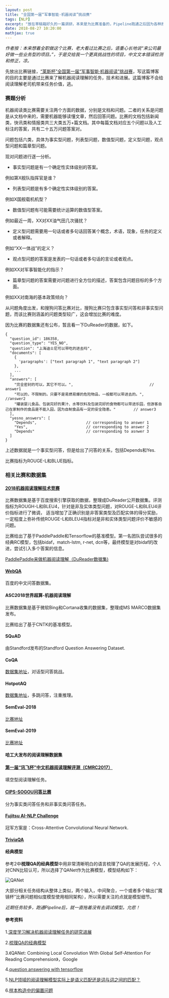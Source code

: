 ```yaml
---
layout: post
title: "全国第一届“军事智能·机器阅读”挑战赛"
tags: [NLP]
excerpt: "放在草稿箱好久的一篇调研，本来是为比赛准备的，Pipeline跑通之后因为各种原因没有时间继续调试。梳理了比赛任务，相关比赛和数据集，经典模型等。"
date: 2018-08-27 10:20:00
mathjax: true
---
```


*作者按：本来想着全职做这个比赛，老大看过比赛之后，语重心长地说“来公司最好做一些业务型的项目。”，于是交给我一个更具挑战性的项目，中文文本错误检测和修正，凉。*

先放出比赛链接，[“莱斯杯”全国第一届“军事智能·机器阅读”挑战赛](http://47.96.153.138/index.html)，写这篇博客的目的主要是通过比赛来了解机器阅读理解的任务，技术和进展。这篇博客不会给阅读理解老司机带来任务价值，逃。

### 赛题分析

机器阅读类比赛需要关注两个方面的数据，分别是文档和问题。二者的关系是问题是从文档中来的，需要机器能够读懂文章，然后回答问题。比赛的文档包括新闻类，快讯类和情报类共三大类五万+篇文档。其中每篇文档对应五个问题以及人工标注的答案，共有二十五万问题答案对。

问题包括六类，具体为事实型问题，列表型问题，数值型问题，定义型问题，观点型问题和篇章型问题。

现对问题进行逐一分析。

- 事实型问题是有一个确定性实体级别的答案。

例如第X舰队指挥官是谁？

- 列表型问题是有多个确定性实体级别的答案。

例如X国舰载机机型？

- 数值型问题有可能需要统计运算的数值型答案。

例如最近一周，XX对XX油气田几次骚扰？

- 定义型问题需要用一句话或者多句话回答某个概念，术语，现象，任务的定义或者解释。

例如“XX一体战”的定义？

- 观点型问题的答案是发表的一句话或者多句话的言论或者观点。

例如XX对军事智能化的指示？

- 篇章型问题的答案需要对问题进行全方位的描述，答案包含问题目标的多个方面。

例如XX对南海的基本政策倾向？

从问题角度出发，和搜狗问答比赛对比，搜狗比赛只包含事实型问答和非事实型问题，而该比赛则涵盖的问题类型较广，这会增加比赛的难度。

因为比赛的数据集还有公布，暂且看一下DuReader的数据，如下。

```
{
  "question_id": 186358,
  "question_type": "YES_NO",
  "question": "上海迪士尼可以带吃的进去吗",
  "documents": [
    {
      'paragraphs': ["text paragraph 1", "text paragraph 2"]
    },
    ...
  ],
  "answers": [
    "完全密封的可以，其它不可以。",                                  // answer1
    "可以的，不限制的。只要不是易燃易爆的危险物品，一般都可以带进去的。",  //answer2
    "罐装婴儿食品、包装完好的果汁、水等饮料及包装完好的食物都可以带进乐园，但游客自己在家制作的食品是不能入园，因为自制食品有一定的安全隐患。"        // answer3
  ],
  "yesno_answers": [
    "Depends",                      // corresponding to answer 1
    "Yes",                          // corresponding to answer 2
    "Depends"                       // corresponding to asnwer 3
  ]
}

```

上述数据就是一个事实型问答，但是给出了问答的关系，包括Depends和Yes.


比赛指标为ROUGE-L和BLUE指标。


### 相关比赛和数据集

#### [2018机器阅读理解技术竞赛](http://mrc2018.cipsc.org.cn/cipsc)

比赛数据集是基于百度搜索引擎获取的数据，整理成DuReader公开数据集。评测指标为ROUGH-L和BLEU4，针对是非及实体类型问题，对ROUGE-L和BLEU4评价指标进行了微调， 适当增加了正确识别是非答案类型及匹配实体的得分奖励， 一定程度上弥补传统ROUGE-L和BLEU4指标对是非和实体类型问题评价不敏感的问题。

比赛给出了基于PaddlePaddle和Tensorflow的基准模型。第一名团队尝试很多的经典RC模型，包括bidaf，match-lstm, r-net, dcn等，最终模型是对bidaf的改进，尝试引入多个答案的信息。

[PaddlePaddle来做机器阅读理解（DuReader数据集)](https://www.kesci.com/apps/home/project/5b2ca2e3f110337467b2752c)

#### [WebQA](https://kexue.fm/archives/4338)

百度的中文问答数据集。

#### ASC2018世界超算-机器阅读理解

比赛数据集是基于微软Bing和Cortana收集的数据集，整理成MS MARCO数据集发布。

比赛给出了基于CNTK的基准模型。

#### SQuAD

由Standford发布的Standford Question Answering Dataset.


#### CoQA

[数据集地址](https://stanfordnlp.github.io/coqa/)，对话型问答挑战。


#### HotpotAQ

[数据集地址](https://hotpotqa.github.io/)，多跳问答，注重推理。


#### SemEval-2018

[比赛地址](https://competitions.codalab.org/competitions/17184#phases)


#### SemEval-2019

[比赛地址](https://competitions.codalab.org/competitions/20013#results)


#### 哈工大发布的阅读理解数据集

#### [第一届“讯飞杯”中文机器阅读理解评测（CMRC2017）](http://www.cips-cl.org/static/CCL2017/iflytek.html)

填空型阅读理解任务。

#### [CIPS-SOGOU问答比赛](http://task.www.sogou.com/cips-sogou_qa/)

分为事实类问答任务和非事实类问答任务。


#### [Fujitsu AI-NLP Challenge](https://openinnovationgateway.com/ai-nlp-challenge/)

冠军方案是：Cross-Attentive Convolutional Neural Network.

#### [TriviaQA](https://github.com/mandarjoshi90/triviaqa)


#### 经典模型

参考2中**梳理QA的经典模型**中用非常清晰明白的语言梳理了QA的发展历程，个人对CNN比较认可，所以选择了QANet作为比赛模型，模型结构如下：

![QANet](http://wx3.sinaimg.cn/mw690/aba7d18bgy1fuo1cft3bfj212z0w0438.jpg)

大部分相关任务结构从整体上类似，两个输入，中间聚合，一个或者多个输出(“魔镜杯”比赛问题相似度模型使用相同架构），所以需要关注的点就是模型细节。

_近期任务较多，跑通Pipeline后，就一直拖着没有去调试模型。允悲！_


#### 参考资料

1.[深度学习解决机器阅读理解任务的研究进展](https://zhuanlan.zhihu.com/p/22671467)

2.[梳理QA的经典模型](https://mp.weixin.qq.com/s?__biz=MzI3NTA0MzM1OQ==&mid=2651615623&idx=1&sn=03bed544ea8f932beffbaea76af6aa4c&chksm=f0f214f7c7859de112edd5d183590e916f098c48e7d05613995525226af989d81e6309b412c0&mpshare=1&scene=23&srcid=0803uL7l7PNzyIIaj8mqXGG8#rd)

3.《QANet: Combining Local Convolution With Global Self-Attention For Reading Comprehension》，Google

4.[question answering with tensorflow](https://www.oreilly.com/ideas/question-answering-with-tensorflow)

5.[NLP领域的阅读理解模型实际上是语义匹配还是词与词之间的匹配？](https://www.zhihu.com/question/389751777/answer/1178900681)

6.[样本构造中的偏置问题](https://zhpmatrix.github.io/2020/04/04/sample-bias/)














